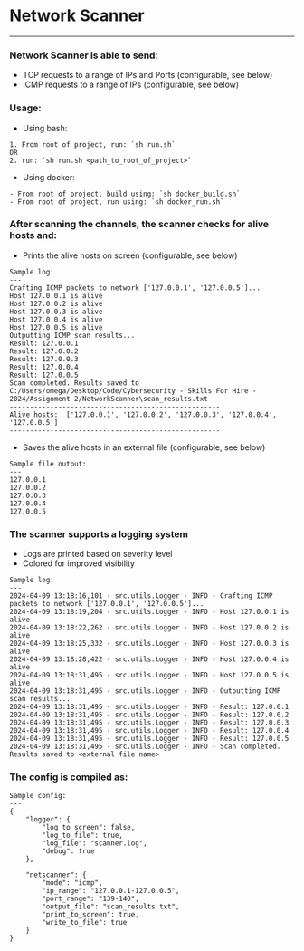 # Network Scanner
---
### Network Scanner is able to send:
- TCP requests to a range of IPs and Ports (configurable, see below)
- ICMP requests to a range of IPs (configurable, see below)

### Usage:
- Using bash:
```
1. From root of project, run: `sh run.sh`
OR
2. run: `sh run.sh <path_to_root_of_project>`
```

- Using docker:
```
- From root of project, build using: `sh docker_build.sh`
- From root of project, run using: `sh docker_run.sh`
```

### After scanning the channels, the scanner checks for alive hosts and:
- Prints the alive hosts on screen (configurable, see below)
```
Sample log:
---
Crafting ICMP packets to network ['127.0.0.1', '127.0.0.5']...
Host 127.0.0.1 is alive
Host 127.0.0.2 is alive
Host 127.0.0.3 is alive
Host 127.0.0.4 is alive
Host 127.0.0.5 is alive
Outputting ICMP scan results...
Result: 127.0.0.1
Result: 127.0.0.2
Result: 127.0.0.3
Result: 127.0.0.4
Result: 127.0.0.5
Scan completed. Results saved to C:/Users/omega/Desktop/Code/Cybersecurity - Skills For Hire - 2024/Assignment 2/NetworkScanner\scan_results.txt
----------------------------------------------------
Alive hosts:  ['127.0.0.1', '127.0.0.2', '127.0.0.3', '127.0.0.4', '127.0.0.5']
----------------------------------------------------

```
- Saves the alive hosts in an external file (configurable, see below)
```
Sample file output:
---
127.0.0.1
127.0.0.2
127.0.0.3
127.0.0.4
127.0.0.5
```
### The scanner supports a logging system
- Logs are printed based on severity level
- Colored for improved visibility
```
Sample log:
---
2024-04-09 13:18:16,101 - src.utils.Logger - INFO - Crafting ICMP packets to network ['127.0.0.1', '127.0.0.5']...
2024-04-09 13:18:19,204 - src.utils.Logger - INFO - Host 127.0.0.1 is alive
2024-04-09 13:18:22,262 - src.utils.Logger - INFO - Host 127.0.0.2 is alive
2024-04-09 13:18:25,332 - src.utils.Logger - INFO - Host 127.0.0.3 is alive
2024-04-09 13:18:28,422 - src.utils.Logger - INFO - Host 127.0.0.4 is alive
2024-04-09 13:18:31,495 - src.utils.Logger - INFO - Host 127.0.0.5 is alive
2024-04-09 13:18:31,495 - src.utils.Logger - INFO - Outputting ICMP scan results...
2024-04-09 13:18:31,495 - src.utils.Logger - INFO - Result: 127.0.0.1
2024-04-09 13:18:31,495 - src.utils.Logger - INFO - Result: 127.0.0.2
2024-04-09 13:18:31,495 - src.utils.Logger - INFO - Result: 127.0.0.3
2024-04-09 13:18:31,495 - src.utils.Logger - INFO - Result: 127.0.0.4
2024-04-09 13:18:31,495 - src.utils.Logger - INFO - Result: 127.0.0.5
2024-04-09 13:18:31,495 - src.utils.Logger - INFO - Scan completed. Results saved to <external file name>
```

### The config is compiled as:
```
Sample config:
---
{
    "logger": {
        "log_to_screen": false,
        "log_to_file": true,
        "log_file": "scanner.log",
        "debug": true
    },

    "netscanner": {
        "mode": "icmp",
        "ip_range": "127.0.0.1-127.0.0.5",
        "port_range": "139-140",
        "output_file": "scan_results.txt",
        "print_to_screen": true,
        "write_to_file": true
    }
}
```
